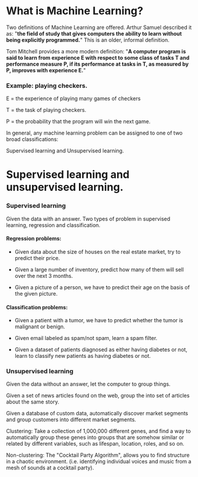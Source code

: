 # What is Machine Learning?

Two definitions of Machine Learning are offered. Arthur Samuel described it as: "<b>the field of study that gives computers the ability to learn without being explicitly programmed.</b>" This is an older, informal definition.

Tom Mitchell provides a more modern definition: "<b>A computer program is said to learn from experience E with respect to some class of tasks T and performance measure P, if its performance at tasks in T, as measured by P, improves with experience E.</b>"

### Example: playing checkers.

E = the experience of playing many games of checkers

T = the task of playing checkers.

P = the probability that the program will win the next game.

In general, any machine learning problem can be assigned to one of two broad classifications:

Supervised learning and Unsupervised learning.


# Supervised learning and unsupervised learning.

### Supervised learning

Given the data with an answer. Two types of problem in supervised learning, regression and classification.

#### Regression problems:

* Given data about the size of houses on the real estate market, try to predict their price.

* Given a large number of inventory, predict how many of them will sell over the next 3 months.

* Given a picture of a person, we have to predict their age on the basis of the given picture.

#### Classification problems:

* Given a patient with a tumor, we have to predict whether the tumor is malignant or benign.

* Given email labeled as spam/not spam, learn a spam filter.

* Given a dataset of patients diagnosed as either having diabetes or not, learn to classify new patients as having diabetes or not.

### Unsupervised learning

Given the data without an answer, let the computer to group things.

Given a set of news articles found on the web, group the into set of articles about the same story.

Given a database of custom data, automatically discover market segments and group customers into different market segments.

Clustering: Take a collection of 1,000,000 different genes, and find a way to automatically group these genes into groups that are somehow similar or related by different variables, such as lifespan, location, roles, and so on.

Non-clustering: The "Cocktail Party Algorithm", allows you to find structure in a chaotic environment. (i.e. identifying individual voices and music from a mesh of sounds at a cocktail party).

